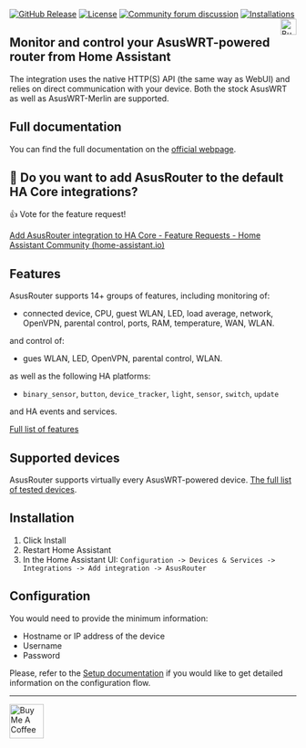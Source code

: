 [![GitHub Release](https://img.shields.io/github/release/Vaskivskyi/ha-asusrouter.svg?style=for-the-badge&color=blue)](https://github.com/Vaskivskyi/ha-asusrouter/releases) [![License](https://img.shields.io/github/license/Vaskivskyi/ha-asusrouter.svg?style=for-the-badge&color=yellow)](https://github.com/Vaskivskyi/ha-asusrouter/blob/main/LICENSE) [![Community forum discussion](https://img.shields.io/badge/COMMUNITY-FORUM-success?style=for-the-badge&color=blue)](https://community.home-assistant.io/t/custom-component-asusrouter-integration/416111) [![Installations](https://img.shields.io/endpoint?url=https://vaskivskyi.github.io/ha-custom-analytics/badges/asusrouter/total.json&style=for-the-badge&color=yellow)](https://github.com/Vaskivskyi/ha-custom-analytics)<a href="https://www.buymeacoffee.com/vaskivskyi" target="_blank"><img src="https://asusrouter.vaskivskyi.com/BuyMeACoffee.png" alt="Buy Me A Coffee" style="height: 28px !important;" align="right" /></a>

## Monitor and control your AsusWRT-powered router from Home Assistant

The integration uses the native HTTP(S) API (the same way as WebUI) and relies on direct communication with your device. Both the stock AsusWRT as well as AsusWRT-Merlin are supported.

## Full documentation

You can find the full documentation on the [official webpage](https://asusrouter.vaskivskyi.com/).

## :loudspeaker: Do you want to add AsusRouter to the default HA Core integrations?

:+1: Vote for the feature request!

[Add AsusRouter integration to HA Core - Feature Requests - Home Assistant Community (home-assistant.io)](https://community.home-assistant.io/t/add-asusrouter-integration-to-ha-core/515756?u=vaskivskyi)

## Features

AsusRouter supports 14+ groups of features, including monitoring of:
- connected device, CPU, guest WLAN, LED, load average, network, OpenVPN, parental control, ports, RAM, temperature, WAN, WLAN.

and control of:
- gues WLAN, LED, OpenVPN, parental control, WLAN.

 as well as the following HA platforms:
- `binary_sensor`, `button`, `device_tracker`, `light`, `sensor`, `switch`, `update`

and HA events and services.

[Full list of features](https://asusrouter.vaskivskyi.com/features/)

## Supported devices

AsusRouter supports virtually every AsusWRT-powered device. [The full list of tested devices](https://asusrouter.vaskivskyi.com/devices/).

## Installation

1. Click Install
2. Restart Home Assistant
3. In the Home Assistant UI:
   `Configuration -> Devices & Services -> Integrations -> Add integration -> AsusRouter`

## Configuration

You would need to provide the minimum information:
- Hostname or IP address of the device
- Username
- Password

Please, refer to the [Setup documentation](https://asusrouter.vaskivskyi.com/guide/getting-started/) if you would like to get detailed information on the configuration flow.

---

<a href="https://www.buymeacoffee.com/vaskivskyi" target="_blank"><img src="https://asusrouter.vaskivskyi.com/BuyMeACoffee.png" alt="Buy Me A Coffee" style="height: 60px !important;"></a>


